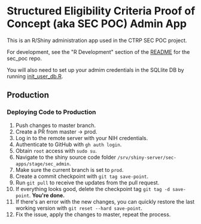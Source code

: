 # Structured Eligibility Criteria Proof of Concept (aka SEC POC) Admin App

This is an R/Shiny administration app used in the CTRP SEC POC project.

For development, see the "R Development" section of the [README](https://github.com/CBIIT/sec_poc/blob/master/README.md) for the sec_poc repo.

You will also need to set up your admim credentials in the SQLlite DB by running [init_user_db.R](https://github.com/CBIIT/sec_admin/blob/master/init_user_db.R).

## Production

### Deploying Code to Production

1. Push changes to master branch.
2. Create a PR from master -> prod.
3. Log in to the remote server with your NIH credentials.
4. Authenticate to GitHub with `gh auth login`.
5. Obtain `root` access with `sudo su`.
6. Navigate to the shiny source code folder `/srv/shiny-server/sec-apps/stage/sec_admin`.
7. Make sure the current branch is set to `prod`.
8. Create a commit checkpoint with `git tag save-point`.
9. Run `git pull` to receive the updates from the pull request.
10. If everything looks good, delete the checkpoint tag `git tag -d save-point`. **You're done.**
11. If there's an error with the new changes, you can quickly restore the last working version with `git reset --hard save-point`.
12. Fix the issue, apply the changes to master, repeat the process.
